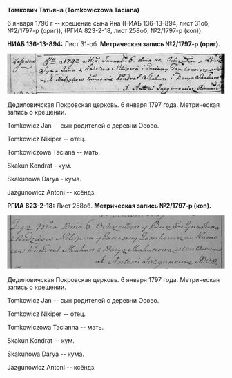 **Томкович Татьяна (Tomkowiczowa Taciana)**

6 января 1796 г -- крещение сына Яна (НИАБ 136-13-894, лист 31об,
№2/1797-р (ориг)), (РГИА 823-2-18, лист 258об, №2/1797-р (коп)).

**НИАБ 136-13-894:** Лист 31-об. **Метрическая запись №2/1797-р
(ориг).**

![](./media/6839b1bc83e7b50d6c2dcd70e0d63c78492ea8ee.png)

Дедиловичская Покровская церковь. 6 января 1797 года. Метрическая запись
о крещении.

Tomkowicz Jan -- сын родителей с деревни Осовo.

Tomkowicz Nikiper -- отец.

Tomkowiczowa Taciana -- мать.

Skakun Kondrat - кум.

Skakunowa Darya - кума.

Jazgunowicz Antoni -- ксёндз.

**РГИА 823-2-18:** Лист 258об. **Метрическая запись №2/1797-р (коп).**

![](./media/c2bdc156f5cbef29a1fbabaa955f84a465c62c9b.png)

Дедиловичская Покровская церковь. 6 января 1797 года. Метрическая запись
о крещении.

Tomkowicz Jan -- сын родителей с деревни Осово.

Tomkowicz Nikiper -- отец.

Tomkowiczowa Tacianna -- мать.

Skakun Kondrat -- кум.

Skakunowa Darya -- кума.

Jazgunowicz Antoni -- ксёндз.
